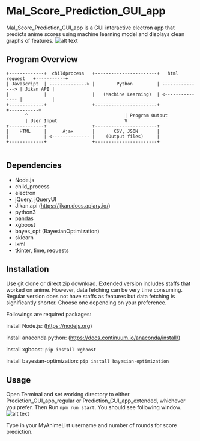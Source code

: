 # Mal_Score_Prediction_GUI_app

Mal_Score_Prediction_GUI_app is a GUI interactive electron app that predicts anime scores using machine learning model and displays clean graphs of features.
![alt text](https://i.imgur.com/MtefOPS.jpg)

## Program Overview
```text
+-------------+  childprocess   +-----------------------+   html request   +-----------+
| Javascript  | --------------> |        Python         | ---------------> | Jikan API |
|             |                 |   (Machine Learning)  | <--------------- |           |
+-------------+                 +-----------------------+                  +-----------+
       ^                                    | Program Output
       | User Input                         V
+-------------+                 +-----------------------+
|    HTML     |      Ajax       |       CSV, JSON       |
|             | <-------------- |    (Output files)     |
+-------------+                 +-----------------------+
                                
```
## Dependencies
* Node.js
* child_process
* electron
* jQuery, jQueryUI
* Jikan.api (https://jikan.docs.apiary.io/)
* python3
* pandas
* xgboost
* bayes_opt (BayesianOptimization)
* sklearn
* lxml
* tkinter, time, requests

## Installation
Use git clone or direct zip download.
Extended version includes staffs that worked on anime. However, data fetching can be very time consuming.
Regular version does not have staffs as features but data fetching is significantly shorter.
Choose one depending on your preference.

Followings are required packages:

install Node.js: (https://nodejs.org)

install anaconda python: (https://docs.continuum.io/anaconda/install/)

install xgboost: `pip install xgboost`

install bayesian-optimization: `pip install bayesian-optimization`

## Usage
Open Terminal and set working directory to either Prediction_GUI_app_regular or Prediction_GUI_app_extended, whichever you prefer.
Then Run `npm run start`.
You should see following window.
![alt text](https://i.imgur.com/rKgSwxf.jpg)

Type in your MyAnimeList username and number of rounds for score prediction.

